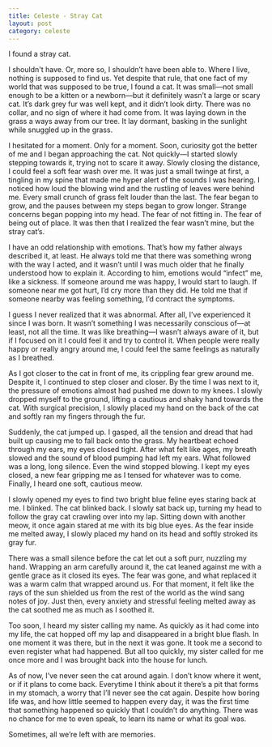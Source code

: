 ```yaml
---
title: Celeste - Stray Cat
layout: post
category: celeste
---
```

I found a stray cat.

I shouldn't have. Or, more so, I shouldn’t have been able to. Where I live, nothing is supposed to find us. Yet despite that rule, that one fact of my world that was supposed to be true, I found a cat. It was small—not small enough to be a kitten or a newborn—but it definitely wasn’t a large or scary cat. It’s dark grey fur was well kept, and it didn’t look dirty. There was no collar, and no sign of where it had come from. It was laying down in the grass a ways away from our tree. It lay dormant, basking in the sunlight while snuggled up in the grass.

I hesitated for a moment. Only for a moment. Soon, curiosity got the better of me and I began approaching the cat.  Not quickly—I started slowly stepping towards it, trying not to scare it away. Slowly closing the distance, I could feel a soft fear wash over me. It was just a small twinge at first, a tingling in my spine that made me hyper alert of the sounds I was hearing. I noticed how loud the blowing wind and the rustling of leaves were behind me. Every small crunch of grass felt louder than the last. The fear began to grow, and the pauses between my steps began to grow longer. Strange concerns began popping into my head. The fear of not fitting in. The fear of being out of place. It was then that I realized the fear wasn’t mine, but the stray cat’s.

I have an odd relationship with emotions. That’s how my father always described it, at least. He always told me that there was something wrong with the way I acted, and it wasn’t until I was much older that he finally understood how to explain it. According to him, emotions would “infect” me, like a sickness. If someone around me was happy, I would start to laugh. If someone near me got hurt, I’d cry more than they did. He told me that if someone nearby was feeling something, I’d contract the symptoms.

I guess I never realized that it was abnormal. After all, I’ve experienced it since I was born. It wasn’t something I was necessarily conscious of—at least, not all the time. It was like breathing—I wasn’t always aware of it, but if I focused on it I could feel it and try to control it. When people were really happy or really angry around me, I could feel the same feelings as naturally as I breathed.

As I got closer to the cat in front of me, its crippling fear grew around me. Despite it, I continued to step closer and closer. By the time I was next to it, the pressure of emotions almost had pushed me down to my knees. I slowly dropped myself to the ground, lifting a cautious and shaky hand towards the cat. With surgical precision, I slowly placed my hand on the back of the cat and softly ran my fingers through the fur.

Suddenly, the cat jumped up. I gasped, all the tension and dread that had built up causing me to fall back onto the grass. My heartbeat echoed through my ears, my eyes closed tight. After what felt like ages, my breath slowed and the sound of blood pumping had left my ears. What followed was a long, long silence. Even the wind stopped blowing. I kept my eyes closed, a new fear gripping me as I tensed for whatever was to come. Finally, I heard one soft, cautious meow.

I slowly opened my eyes to find two bright blue feline eyes staring back at me. I blinked. The cat blinked back. I slowly sat back up, turning my head to follow the gray cat crawling over into my lap. Sitting down with another meow, it once again stared at me with its big blue eyes. As the fear inside me melted away, I slowly placed my hand on its head and softly stroked its gray fur.

There was a small silence before the cat let out a soft purr, nuzzling my hand. Wrapping an arm carefully around it, the cat leaned against me with a gentle grace as it closed its eyes. The fear was gone, and what replaced it was a warm calm that wrapped around us. For that moment, it felt like the rays of the sun shielded us from the rest of the world as the wind sang notes of joy. Just then, every anxiety and stressful feeling melted away as the cat soothed me as much as I soothed it.

Too soon, I heard my sister calling my name. As quickly as it had come into my life, the cat hopped off my lap and disappeared in a bright blue flash. In one moment it was there, but in the next it was gone. It took me a second to even register what had happened. But all too quickly, my sister called for me once more and I was brought back into the house for lunch.

As of now, I’ve never seen the cat around again. I don’t know where it went, or if it plans to come back. Everytime I think about it there’s a pit that forms in my stomach, a worry that I’ll never see the cat again. Despite how boring life was, and how little seemed to happen every day, it was the first time that something happened so quickly that I couldn’t do anything. There was no chance for me to even speak, to learn its name or what its goal was.

Sometimes, all we’re left with are memories. 
